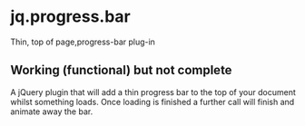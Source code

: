 # jq.progress.bar
Thin, top of page,progress-bar plug-in

## Working (functional) but not complete
A jQuery plugin that will add a thin progress bar to the top of your document whilst something loads. Once loading is finished a further call will finish and animate away the bar. 
